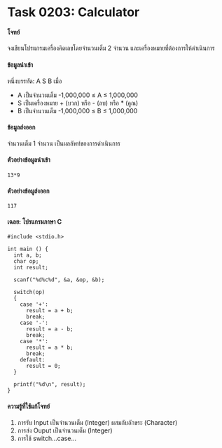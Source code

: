 # Task 0203: Calculator

#### โจทย์  
จงเขียนโปรแกรมเครื่องคิดเลขโดยจำนวนเต็ม 2 จำนวน 
และเครื่องหมายที่ต้องการให้ดำเนินการ

#### ข้อมูลนำเข้า  
หนึ่งบรรทัด: A S B เมื่อ  
+ A เป็นจำนวนเต็ม -1,000,000 ≤ A ≤ 1,000,000
+ S เป็นเครื่องหมาย + (บวก) หรือ - (ลบ) หรือ * (คูณ)
+ B เป็นจำนวนเต็ม -1,000,000 ≤ B ≤ 1,000,000

#### ข้อมูลส่งออก  
จำนวนเต็ม 1 จำนวน เป็นผลลัพท์ของการดำเนินการ

#### ตัวอย่างข้อมูลนำเข้า  
```
13*9
```

#### ตัวอย่างข้อมูส่งออก  
```
117
```

#### เฉลย: โปรแกรมภาษา C
```
#include <stdio.h>

int main () {
  int a, b;
  char op;
  int result;

  scanf("%d%c%d", &a, &op, &b);

  switch(op)
  {
    case '+':
      result = a + b;
      break;
    case '-':
      result = a - b;
      break;
    case '*':
      result = a * b;
      break;
    default:
      result = 0;
  }

  printf("%d\n", result);
}
```

#### ความรู้ที่ใช้แก้โจทย์
1. การรับ Input เป็นจำนวนเต็ม (Integer) ผสมกับอักขระ (Character)
2. การส่ง Ouput เป็นจำนวนเต็ม (Integer)
3. การใช้ switch...case...
